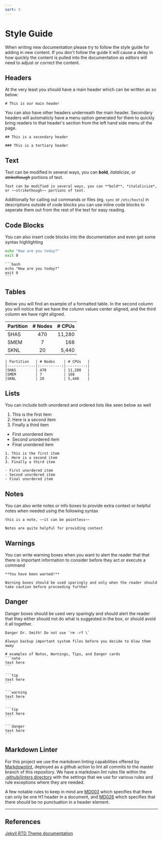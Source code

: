 ```yaml
---
sort: 3
---
```


# Style Guide

When writing new documentation please try to follow the style guide for adding in new content. If you don't follow the guide it will cause a delay in how quickly the content is pulled into the documentation as editors will need to adjust or correct the content.

## Headers
At the very least you should have a main header which can be written as so below:

```
# This is our main header
```

You can also have other headers underneath the main header. Secondary headers will automaticly have a menu option generated for them to quickly bring readers to that header's section from the left hand side menu of the page.

```
## This is a secondary header

### This is a tertiary header
```

## Text

Text can be modified in several ways, you can **bold**, *italalicize*, or ~~strikethough~~ portions of text.

```
Text can be modified in several ways, you can **bold**, *italalicize*, or ~~strikethough~~ portions of text.
```

Additionally for calling out commands or files (eg. `sync` or `/etc/hosts`) in descriptions outside of code blocks you can use inline code blocks to seperate them out from the rest of the text for easy reading.

## Code Blocks

You can also insert code blocks into the documentation and even get some syntax highlighting

```bash
echo "How are you today?"
exit 0
```

~~~~
```bash
echo "How are you today?"
exit 0
```
~~~~

## Tables

Below you will find an example of a formatted table. In the second column you will notice that we have the column values center aligned, and the third column we have right aligned.

| Partition   | # Nodes    | # CPUs   |
|-------------|:----------:|---------:|
|SHAS         | 470        | 11,280   |
|SMEM         | 7          | 168      |
|SKNL         | 20         | 5,440    |

```
| Partition   | # Nodes    | # CPUs   |
|-------------|:----------:|---------:|
|SHAS         | 470        | 11,280   |
|SMEM         | 7          | 168      |
|SKNL         | 20         | 5,440    |
```

## Lists

You can include both unordered and ordered lists like seen below as well

1. This is the first item
2. Here is a second item
3. Finally a third item

- First unordered item
- Second unordered item
- Final unordered item

```
1. This is the first item
2. Here is a second item
3. Finally a third item

- First unordered item
- Second unordered item
- Final unordered item
```

## Notes

You can also write notes or info boxes to provide extra context or helpful notes when needed using the following syntax


```note
this is a note, ~~it can be pointless~~
```


```note
Notes are quite helpful for providing context
```

## Warnings
You can write warning boxes when you want to alert the reader that that there is important information to consider before they act or execute a command

```warning
**You have been warned!**
```

```warning
Warning boxes should be used sparingly and only when the reader should take caution before proceeding further
```

## Danger
Danger boxes should be used very sparingly and should alert the reader that they either should not do what is suggested in the box, or should avoid it all together.

```danger
Danger Dr. Smith! Do not use `rm -rf \`
```

```danger
Always backup important system files before you decide to blow them away
```

~~~~
# examples of Notes, Warnings, Tips, and Danger cards
```note
text here
```
~~~~

~~~~
```tip
text here
```
~~~~

~~~~
```warning
text here
```
~~~~

~~~~
```tip
text here
```
~~~~

~~~~
```danger
text here
```
~~~~

## Markdown Linter

For this project we use the markdown linting capabilities offered by [Markdownlint](https://github.com/DavidAnson/markdownlint), deployed as a github action to lint all commits to the master branch of this repository. We have a markdown lint rules file within the [.github/linters directory](https://github.com/hpc-syspros-basics/hpc-syspros-basics.github.io/blob/master/.github/linters/markdown-lint.yml) with the settings that we use for various rules and rule exceptions where they are needed.

A few notable rules to keep in mind are [MD003](https://github.com/DavidAnson/markdownlint/blob/main/doc/Rules.md#md003) which specifies that there can only be one H1 header in a document, and [MD026](https://github.com/DavidAnson/markdownlint/blob/main/doc/Rules.md#md026) which specifies that there should be no punctuation in a header element.

---
## References

[Jekyll RTD Theme documentation](https://jekyll-rtd-theme.rundocs.io/)

